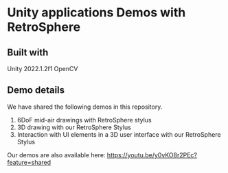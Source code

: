 # Unity applications Demos with RetroSphere

## Built with
Unity 2022.1.2f1
OpenCV

## Demo details
We have shared the following demos in this repository.

1. 6DoF mid-air drawings with RetroSphere stylus
2. 3D drawing with our RetroSphere Stylus
3. Interaction with UI elements in a 3D user interface with our RetroSphere Stylus


Our demos are also available here: https://youtu.be/y0vKO8r2PEc?feature=shared


